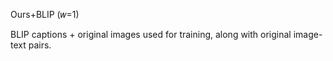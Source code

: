 Ours+BLIP (𝑤=1)

BLIP captions + original images used for training, along with original image-text pairs. 
